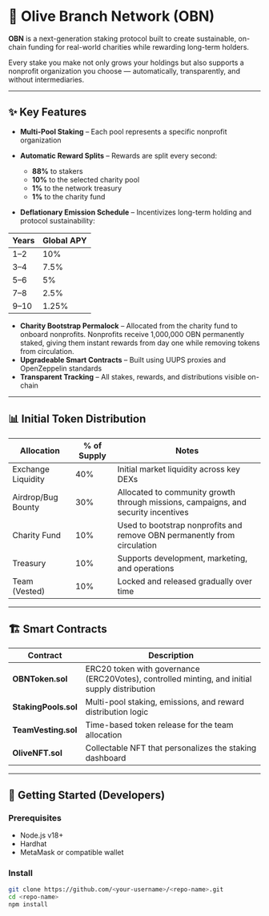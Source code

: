 # 🌱 Olive Branch Network (OBN)

**OBN** is a next-generation staking protocol built to create sustainable, on-chain funding for real-world charities while rewarding long-term holders.

Every stake you make not only grows your holdings but also supports a nonprofit organization you choose — automatically, transparently, and without intermediaries.

---

## ✨ Key Features

- **Multi-Pool Staking** – Each pool represents a specific nonprofit organization
- **Automatic Reward Splits** – Rewards are split every second:  
  - **88%** to stakers  
  - **10%** to the selected charity pool  
  - **1%** to the network treasury
  - **1%** to the charity fund
  
- **Deflationary Emission Schedule** – Incentivizes long-term holding and protocol sustainability:  

| Years | Global APY |
|-------|------------|
| 1–2   | 10%        |
| 3–4   | 7.5%       |
| 5–6   | 5%         |
| 7–8   | 2.5%       |
| 9–10  | 1.25%      |

- **Charity Bootstrap Permalock** – Allocated from the charity fund to onboard nonprofits. Nonprofits receive 1,000,000 OBN permanently staked, giving them instant rewards from day one while removing tokens from circulation.  
- **Upgradeable Smart Contracts** – Built using UUPS proxies and OpenZeppelin standards  
- **Transparent Tracking** – All stakes, rewards, and distributions visible on-chain  

---

## 📊 Initial Token Distribution

| Allocation         | % of Supply | Notes |
|--------------------|-------------|-------|
| Exchange Liquidity | 40%         | Initial market liquidity across key DEXs |
| Airdrop/Bug Bounty | 30%         | Allocated to community growth through missions, campaigns, and security incentives |
| Charity Fund       | 10%         | Used to bootstrap nonprofits and remove OBN permanently from circulation |
| Treasury           | 10%         | Supports development, marketing, and operations |
| Team (Vested)      | 10%         | Locked and released gradually over time |

---

## 🏗️ Smart Contracts

| Contract                    | Description |
|-----------------------------|-------------|
| **OBNToken.sol**            | ERC20 token with governance (ERC20Votes), controlled minting, and initial supply distribution |
| **StakingPools.sol**        | Multi-pool staking, emissions, and reward distribution logic |
| **TeamVesting.sol**         | Time-based token release for the team allocation |
| **OliveNFT.sol**               | Collectable NFT that personalizes the staking dashboard |

---

## 🚀 Getting Started (Developers)

### Prerequisites
- Node.js v18+
- Hardhat
- MetaMask or compatible wallet

### Install
```bash
git clone https://github.com/<your-username>/<repo-name>.git
cd <repo-name>
npm install

